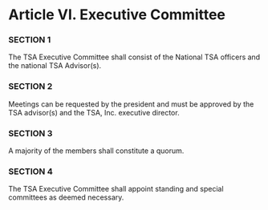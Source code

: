 # Article VI. Executive Committee

### SECTION 1

The TSA Executive Committee shall consist of the National TSA officers and the national TSA Advisor\(s\).

### SECTION 2

Meetings can be requested by the president and must be approved by the TSA advisor\(s\) and the TSA, Inc. executive director.

### SECTION 3

A majority of the members shall constitute a quorum.

### SECTION 4

The TSA Executive Committee shall appoint standing and special committees as deemed necessary.

